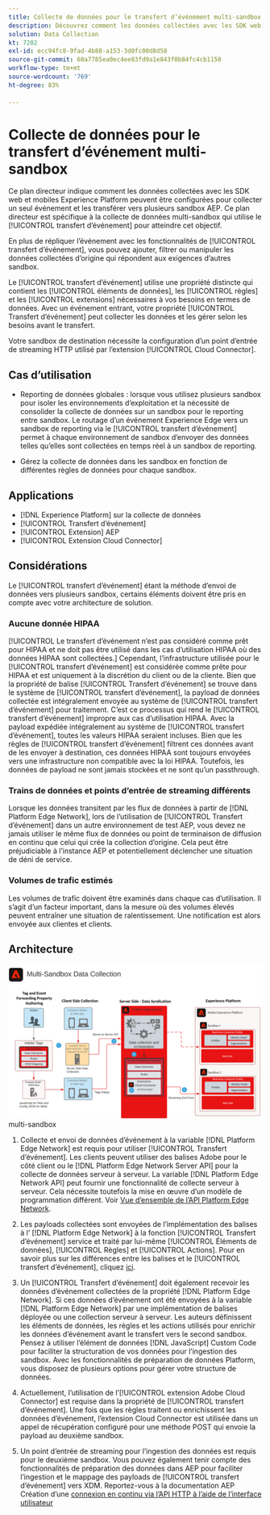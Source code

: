 ```yaml
---
title: Collecte de données pour le transfert d’événement multi-sandbox
description: Découvrez comment les données collectées avec les SDK web et mobiles Experience Platform peuvent être configurées pour collecter un seul événement et transférées vers plusieurs sandbox Experience Platform.
solution: Data Collection
kt: 7202
exl-id: ecc94fc8-9fad-4b88-a153-3d0fc00d8d58
source-git-commit: 60a7785ea0ec4ee83fd9a1e843f0b84fc4cb1150
workflow-type: tm+mt
source-wordcount: '769'
ht-degree: 83%

---
```


# Collecte de données pour le transfert d’événement multi-sandbox

Ce plan directeur indique comment les données collectées avec les SDK web et mobiles Experience Platform peuvent être configurées pour collecter un seul événement et les transférer vers plusieurs sandbox AEP. Ce plan directeur est spécifique à la collecte de données multi-sandbox qui utilise le [!UICONTROL transfert d’événement] pour atteindre cet objectif.

En plus de répliquer l’événement avec les fonctionnalités de [!UICONTROL transfert d’événement], vous pouvez ajouter, filtrer ou manipuler les données collectées d’origine qui répondent aux exigences d’autres sandbox.

Le [!UICONTROL transfert d’événement] utilise une propriété distincte qui contient les [!UICONTROL éléments de données], les [!UICONTROL règles] et les [!UICONTROL extensions] nécessaires à vos besoins en termes de données. Avec un événement entrant, votre propriété [!UICONTROL Transfert d’événement] peut collecter les données et les gérer selon les besoins avant le transfert.

Votre sandbox de destination nécessite la configuration d’un point d’entrée de streaming HTTP utilisé par l’extension [!UICONTROL Cloud Connector].

## Cas d’utilisation

* Reporting de données globales : lorsque vous utilisez plusieurs sandbox pour isoler les environnements d’exploitation et la nécessité de consolider la collecte de données sur un sandbox pour le reporting entre sandbox. Le routage d’un événement Experience Edge vers un sandbox de reporting via le [!UICONTROL transfert d’événement] permet à chaque environnement de sandbox d’envoyer des données telles qu’elles sont collectées en temps réel à un sandbox de reporting.

* Gérez la collecte de données dans les sandbox en fonction de différentes règles de données pour chaque sandbox.

## Applications

* [!DNL Experience Platform] sur la collecte de données
* [!UICONTROL Transfert d’événement]
* [!UICONTROL Extension] AEP
* [!UICONTROL Extension Cloud Connector]

## Considérations

Le [!UICONTROL transfert d’événement] étant la méthode d’envoi de données vers plusieurs sandbox, certains éléments doivent être pris en compte avec votre architecture de solution.

### Aucune donnée HIPAA

[!UICONTROL Le transfert d’événement n’est pas considéré comme prêt pour HIPAA et ne doit pas être utilisé dans les cas d’utilisation HIPAA où des données HIPAA sont collectées.] Cependant, l’infrastructure utilisée pour le [!UICONTROL transfert d’événement]  est considérée comme prête pour HIPAA et est uniquement à la discrétion du client ou de la cliente. Bien que la propriété de balise [!UICONTROL Transfert d’événement] se trouve dans le système de [!UICONTROL transfert d’événement], la payload de données collectée est intégralement envoyée au système de [!UICONTROL transfert d’événement] pour traitement. C’est ce processus qui rend le [!UICONTROL transfert d’événement] impropre aux cas d’utilisation HIPAA. Avec la payload expédiée intégralement au système de [!UICONTROL transfert d’événement], toutes les valeurs HIPAA seraient incluses. Bien que les règles de [!UICONTROL transfert d’événement] filtrent ces données avant de les envoyer à destination, ces données HIPAA sont toujours envoyées vers une infrastructure non compatible avec la loi HIPAA. Toutefois, les données de payload ne sont jamais stockées et ne sont qu’un passthrough.

### Trains de données et points d’entrée de streaming différents

Lorsque les données transitent par les flux de données à partir de [!DNL Platform Edge Network], lors de l’utilisation de [!UICONTROL Transfert d’événement] dans un autre environnement de test AEP, vous devez ne jamais utiliser le même flux de données ou point de terminaison de diffusion en continu que celui qui crée la collection d’origine. Cela peut être préjudiciable à l’instance AEP et potentiellement déclencher une situation de déni de service.

### Volumes de trafic estimés

Les volumes de trafic doivent être examinés dans chaque cas d’utilisation. Il s’agit d’un facteur important, dans la mesure où des volumes élevés peuvent entraîner une situation de ralentissement. Une notification est alors envoyée aux clientes et clients.

## Architecture

![[!UICONTROL Transfert d’événement]](assets/multi-sandbox-data-collection.png) multi-sandbox 

1. Collecte et envoi de données d’événement à la variable [!DNL Platform Edge Network] est requis pour utiliser [!UICONTROL Transfert d’événement]. Les clients peuvent utiliser des balises Adobe pour le côté client ou le [!DNL Platform Edge Network Server API] pour la collecte de données serveur à serveur. La variable [!DNL Platform Edge Network API] peut fournir une fonctionnalité de collecte serveur à serveur. Cela nécessite toutefois la mise en œuvre d’un modèle de programmation différent. Voir [Vue d’ensemble de l’API Platform Edge Network](https://experienceleague.adobe.com/docs/experience-platform/edge-network-server-api/overview.html?lang=fr).

1. Les payloads collectées sont envoyées de l’implémentation des balises à l’ [!DNL Platform Edge Network] à la fonction [!UICONTROL Transfert d’événement] service et traité par lui-même [!UICONTROL Éléments de données], [!UICONTROL Règles] et [!UICONTROL Actions]. Pour en savoir plus sur les différences entre les balises et le [!UICONTROL transfert d’événement], cliquez [ici](https://experienceleague.adobe.com/docs/experience-platform/tags/event-forwarding/overview.html?lang=fr#differences-from-tags).

1. Un [!UICONTROL Transfert d’événement] doit également recevoir les données d’événement collectées de la propriété [!DNL Platform Edge Network]. Si ces données d’événement ont été envoyées à la variable [!DNL Platform Edge Network] par une implémentation de balises déployée ou une collection serveur à serveur. Les auteurs définissent les éléments de données, les règles et les actions utilisés pour enrichir les données d’événement avant le transfert vers le second sandbox. Pensez à utiliser l’élément de données [!DNL JavaScript] Custom Code pour faciliter la structuration de vos données pour l’ingestion des sandbox. Avec les fonctionnalités de préparation de données Platform, vous disposez de plusieurs options pour gérer votre structure de données.

1. Actuellement, l’utilisation de l’[!UICONTROL extension Adobe Cloud Connector] est requise dans la propriété de [!UICONTROL transfert d’événement]. Une fois que les règles traitent ou enrichissent les données d’événement, l’extension Cloud Connector est utilisée dans un appel de récupération configuré pour une méthode POST qui envoie la payload au deuxième sandbox.

1. Un point d’entrée de streaming pour l’ingestion des données est requis pour le deuxième sandbox. Vous pouvez également tenir compte des fonctionnalités de préparation des données dans AEP pour faciliter l’ingestion et le mappage des payloads de [!UICONTROL transfert d’événement] vers XDM. Reportez-vous à la documentation AEP Création d’une [connexion en continu via l’API HTTP à l’aide de l’interface utilisateur](https://experienceleague.adobe.com/docs/experience-platform/sources/ui-tutorials/create/streaming/http.html?lang=fr)

